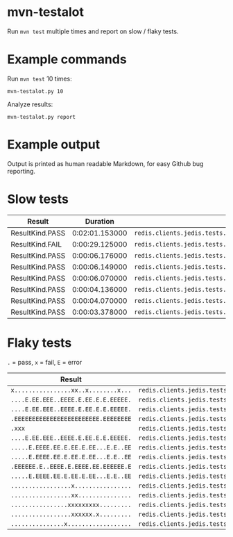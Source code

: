 # mvn-testalot

Run `mvn test` multiple times and report on slow / flaky tests.

# Example commands

Run `mvn test` 10 times:
```
mvn-testalot.py 10
```

Analyze results:
```
mvn-testalot.py report
```

# Example output

Output is printed as human readable Markdown, for easy Github bug reporting.

# Slow tests

| Result | Duration | Name |
|--------|----------|------|
| ResultKind.PASS | 0:02:01.153000 | `redis.clients.jedis.tests.JedisSentinelTest.sentinelFailover()` |
| ResultKind.FAIL | 0:00:29.125000 | `redis.clients.jedis.tests.JedisSentinelPoolTest.returnResourceDestroysResourceOnException()` |
| ResultKind.PASS | 0:00:06.176000 | `redis.clients.jedis.tests.JedisClusterTest.testReadonly()` |
| ResultKind.PASS | 0:00:06.149000 | `redis.clients.jedis.tests.SSLJedisClusterTest.testReadonly()` |
| ResultKind.PASS | 0:00:06.070000 | `redis.clients.jedis.tests.SSLJedisClusterWithCompleteCredentialsTest.testReadonly()` |
| ResultKind.PASS | 0:00:04.136000 | `redis.clients.jedis.tests.ShardedJedisPoolWithCompleteCredentialsTest.shouldReturnActiveShardsWhenOneGoesOffline()` |
| ResultKind.PASS | 0:00:04.070000 | `redis.clients.jedis.tests.ShardedJedisPoolTest.shouldReturnActiveShardsWhenOneGoesOffline()` |
| ResultKind.PASS | 0:00:03.378000 | `redis.clients.jedis.tests.JedisSentinelPoolTest.ensureSafeTwiceFailover()` |

# Flaky tests

`.` = pass, `x` = fail, `E` = error

| Result | Name |
|--------|------|
| `x................xx..x........x...` | `redis.clients.jedis.tests.JedisPoolTest.testCloseConnectionOnMakeObject()` |
| `....E.EE.EEE..EEEE.E.EE.E.E.EEEEE.` | `redis.clients.jedis.tests.JedisSentinelPoolTest.checkCloseableConnections()` |
| `....E.EE.EEE..EEEE.E.EE.E.E.EEEEE.` | `redis.clients.jedis.tests.JedisSentinelPoolTest.checkResourceIsCloseable()` |
| `.EEEEEEEEEEEEEEEEEEEEEEEE.EEEEEEEE` | `redis.clients.jedis.tests.JedisSentinelPoolTest.ensureSafeTwiceFailover()` |
| `.xxx` | `redis.clients.jedis.tests.JedisSentinelPoolTest.returnResourceDestroysResourceOnException()` |
| `....E.EE.EEE..EEEE.E.EE.E.E.EEEEE.` | `redis.clients.jedis.tests.JedisSentinelPoolTest.returnResourceShouldResetState()` |
| `.....E.EEEE.EE.E.EE.E.EE...E.E..EE` | `redis.clients.jedis.tests.JedisSentinelPoolWithCompleteCredentialsTest.checkCloseableConnections()` |
| `.....E.EEEE.EE.E.EE.E.EE...E.E..EE` | `redis.clients.jedis.tests.JedisSentinelPoolWithCompleteCredentialsTest.checkResourceIsCloseable()` |
| `.EEEEEE.E..EEEE.E.EEEE.EE.EEEEEE.E` | `redis.clients.jedis.tests.JedisSentinelPoolWithCompleteCredentialsTest.ensureSafeTwiceFailover()` |
| `.....E.EEEE.EE.E.EE.E.EE...E.E..EE` | `redis.clients.jedis.tests.JedisSentinelPoolWithCompleteCredentialsTest.returnResourceShouldResetState()` |
| `.................x................` | `redis.clients.jedis.tests.JedisTest.timeoutConnection()` |
| `.................xx...............` | `redis.clients.jedis.tests.JedisTest.timeoutConnectionWithURI()` |
| `................xxxxxxxxx.........` | `redis.clients.jedis.tests.ShardedJedisPoolTest.shouldReturnActiveShardsWhenOneGoesOffline()` |
| `.................xxxxxx.x.........` | `redis.clients.jedis.tests.ShardedJedisPoolWithCompleteCredentialsTest.shouldReturnActiveShardsWhenOneGoesOffline()` |
| `...............x..................` | `redis.clients.jedis.tests.commands.ControlCommandsTest.clientPause()` |
